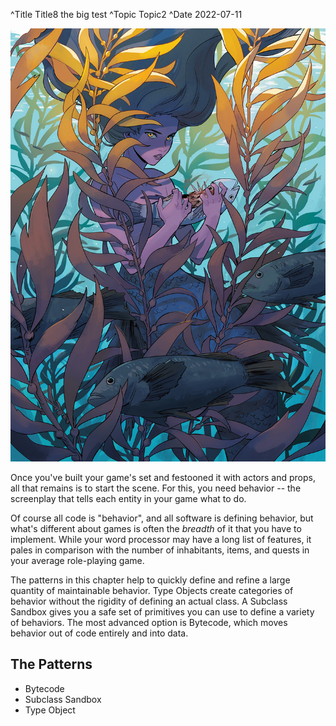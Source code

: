 ^Title Title8 the big test
^Topic Topic2
^Date 2022-07-11




<p align="center">
  <img src= "Art/easy.jpg" class = "mainImage"/>
</p>

Once you've built your game's set and festooned it with actors and props, all
that remains is to start the scene. For this, you need behavior -- the
screenplay that tells each entity in your game what to do.

Of course all code is "behavior", and all software is defining behavior, but
what's different about games is often the *breadth* of it that you have to
implement. While your word processor may have a long list of features, it pales
in comparison with the number of inhabitants, items, and quests in your average
role-playing game.

The patterns in this chapter help to quickly define and refine a large quantity of
maintainable behavior. Type Objects create
categories of behavior without the rigidity of defining an actual class. A 
Subclass Sandbox gives you a safe set of primitives
you can use to define a variety of behaviors. The most advanced option is
Bytecode, which moves behavior out of code entirely and into
data.



## The Patterns

* Bytecode
* Subclass Sandbox
* Type Object


